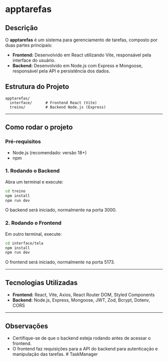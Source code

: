 # apptarefas

## Descrição

O **apptarefas** é um sistema para gerenciamento de tarefas, composto por duas partes principais:

- **Frontend:** Desenvolvido em React utilizando Vite, responsável pela interface do usuário.
- **Backend:** Desenvolvido em Node.js com Express e Mongoose, responsável pela API e persistência dos dados.

## Estrutura do Projeto

```
apptarefas/
  interface/      # Frontend React (Vite)
  treino/         # Backend Node.js (Express)
```

---

## Como rodar o projeto

### Pré-requisitos

- Node.js (recomendado: versão 18+)
- npm

### 1. Rodando o Backend

Abra um terminal e execute:

```sh
cd treino
npm install
npm run dev
```

O backend será iniciado, normalmente na porta 3000.

### 2. Rodando o Frontend

Em outro terminal, execute:

```sh
cd interface/tela
npm install
npm run dev
```

O frontend será iniciado, normalmente na porta 5173.

---

## Tecnologias Utilizadas

- **Frontend:** React, Vite, Axios, React Router DOM, Styled Components
- **Backend:** Node.js, Express, Mongoose, JWT, Zod, Bcrypt, Dotenv, CORS

---

## Observações

- Certifique-se de que o backend esteja rodando antes de acessar o frontend.
- O frontend faz requisições para a API do backend para autenticação e manipulação das tarefas. #   T a s k M a n a g e r  
 